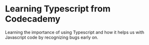 # Learning Typescript from Codecademy

Learning the importance of using Typescript and how it helps us with Javascript code by recognizing bugs early on.
